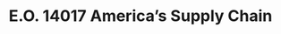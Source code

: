 ---
highlight: "false" 
title: "E.O. 14017 America’s Supply Chain"
description: "America’s Supply Chain: Resilient American supply chains will revitalize and rebuild domestic manufacturing capacity, maintain America's competitive edge in research and development, and create well-paying jobs. It is the policy of the Administration to strengthen the resilience of America's supply chains."
url-link: "https://www.federalregister.gov/documents/2021/03/01/2021-04280/americas-supply-chains"
type: "HTML"
gov-only: "false"
is-external: "true"
publication-date: "March 01, 2021"
reading-time: "5"
resource-type: "guidance"
filter: "p-filter"
audience: "program-operations"
branded-offerings: "acquisition-policy-it-category"
---